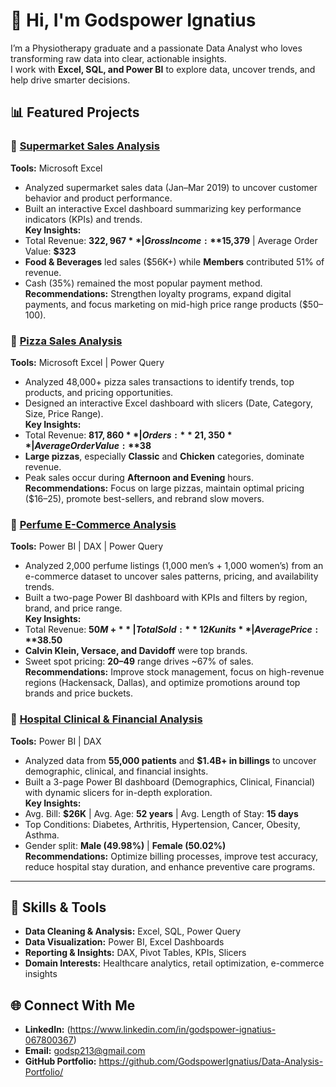 # 👋 Hi, I'm Godspower Ignatius

I’m a Physiotherapy graduate and a passionate Data Analyst who loves transforming raw data into clear, actionable insights.  
I work with **Excel, SQL, and Power BI** to explore data, uncover trends, and help drive smarter decisions.  


## 📊 Featured Projects

### 🛒 [Supermarket Sales Analysis](./Supermarket-Sales-Analysis)
**Tools:** Microsoft Excel  
- Analyzed supermarket sales data (Jan–Mar 2019) to uncover customer behavior and product performance.  
- Built an interactive Excel dashboard summarizing key performance indicators (KPIs) and trends.  
**Key Insights:**  
- Total Revenue: **$322,967** | Gross Income: **$15,379** | Average Order Value: **$323**  
- **Food & Beverages** led sales ($56K+) while **Members** contributed 51% of revenue.  
- Cash (35%) remained the most popular payment method.  
**Recommendations:** Strengthen loyalty programs, expand digital payments, and focus marketing on mid-high price range products ($50–100).


### 🍕 [Pizza Sales Analysis](./Pizza%20Sales%20&%20Performance)
**Tools:** Microsoft Excel | Power Query
- Analyzed 48,000+ pizza sales transactions to identify trends, top products, and pricing opportunities.  
- Designed an interactive Excel dashboard with slicers (Date, Category, Size, Price Range).  
**Key Insights:**  
- Total Revenue: **$817,860** | Orders: **21,350** | Average Order Value: **$38**  
- **Large pizzas**, especially **Classic** and **Chicken** categories, dominate revenue.  
- Peak sales occur during **Afternoon and Evening** hours.  
**Recommendations:** Focus on large pizzas, maintain optimal pricing ($16–25), promote best-sellers, and rebrand slow movers.


### 🧴 [Perfume E-Commerce Analysis](./Perfume%20Sales%20and%20Market%20Insights)
**Tools:** Power BI | DAX | Power Query  
- Analyzed 2,000 perfume listings (1,000 men’s + 1,000 women’s) from an e-commerce dataset to uncover sales patterns, pricing, and availability trends.  
- Built a two-page Power BI dashboard with KPIs and filters by region, brand, and price range.  
**Key Insights:**  
- Total Revenue: **$50M+** | Total Sold: **12K units** | Average Price: **$38.50**  
- **Calvin Klein, Versace, and Davidoff** were top brands.  
- Sweet spot pricing: **$20–$49** range drives ~67% of sales.  
**Recommendations:** Improve stock management, focus on high-revenue regions (Hackensack, Dallas), and optimize promotions around top brands and price buckets.


### 🏥 [Hospital Clinical & Financial Analysis](./Clinical%20&%20Financial%20Performance%20Analysis)
**Tools:** Power BI | DAX  
- Analyzed data from **55,000 patients** and **$1.4B+ in billings** to uncover demographic, clinical, and financial insights.  
- Built a 3-page Power BI dashboard (Demographics, Clinical, Financial) with dynamic slicers for in-depth exploration.  
**Key Insights:**  
- Avg. Bill: **$26K** | Avg. Age: **52 years** | Avg. Length of Stay: **15 days**  
- Top Conditions: Diabetes, Arthritis, Hypertension, Cancer, Obesity, Asthma.  
- Gender split: **Male (49.98%)** | **Female (50.02%)**  
**Recommendations:** Optimize billing processes, improve test accuracy, reduce hospital stay duration, and enhance preventive care programs.

---

## 🧠 Skills & Tools
- **Data Cleaning & Analysis:** Excel, SQL, Power Query  
- **Data Visualization:** Power BI, Excel Dashboards  
- **Reporting & Insights:** DAX, Pivot Tables, KPIs, Slicers  
- **Domain Interests:** Healthcare analytics, retail optimization, e-commerce insights  


## 🌐 Connect With Me
- **LinkedIn:** (https://www.linkedin.com/in/godspower-ignatius-067800367)
- **Email:** godsp213@gmail.com
- **GitHub Portfolio:** https://github.com/GodspowerIgnatius/Data-Analysis-Portfolio/

